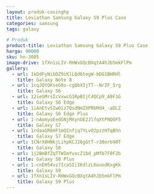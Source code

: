 ```yaml
---
layout: produk-casinghp
title: Leviathan Samsung Galaxy S9 Plus Case
categories: samsung
tags: galaxy

# Produk
product-title: Leviathan Samsung Galaxy S9 Plus Case
harga: 90000
sku: hn-3085
image-drive: 1fXn1sLIV-RHWxGQcBXqtA4hJb5mkFlPm
gallery:
  - url: 1kDdFyNibDZ9iKlLQd6tegW-bDG1BHRHl
    title: Galaxy Note 8
  - url: 1cqJQYQKseG0s-cgQbXIjTT--NrZF_5rg
    title: Galaxy S6
  - url: 12ieSMrsIcVxwcG1RpBIjC4QCp9_A9F1G
    title: Galaxy S6 Edge
  - url: 1iAnEtvSIwOiz7QsdNmZXPRbMd4_-aDLZ
    title: Galaxy S6 Edge Plus
  - url: 1-nAomyoEedGNjMXynUE2JlfqXtPNQOF5
    title: Galaxy S7
  - url: 1rdaaGR6HF1mQInfjq7YLvO2pzzHTqBhn
    title: Galaxy S7 Edge
  - url: 1CNrX0HNkjLihpKCJ26gGtT-r30orb90T
    title: Galaxy S8
  - url: 1j2BmBfZqTTWImYvocZ1bd_pMfb7F0F2b
    title: Galaxy S8 Plus
  - url: 1-cnEH54vz7IcaSIiIKdlzL6oundKxgKk
    title: Galaxy S9
  - url: 1fXn1sLIV-RHWxGQcBXqtA4hJb5mkFlPm
    title: Galaxy S9 Plus
---
```

